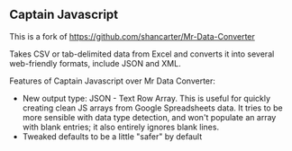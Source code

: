 ## Captain Javascript

This is a fork of https://github.com/shancarter/Mr-Data-Converter

Takes CSV or tab-delimited data from Excel and converts it into several web-friendly formats, include JSON and XML.

Features of Captain Javascript over Mr Data Converter:

* New output type: JSON - Text Row Array. This is useful for quickly creating clean JS arrays from Google Spreadsheets data. It tries to be more sensible with data type detection, and won't populate an array with blank entries; it also entirely ignores blank lines.
* Tweaked defaults to be a little "safer" by default
